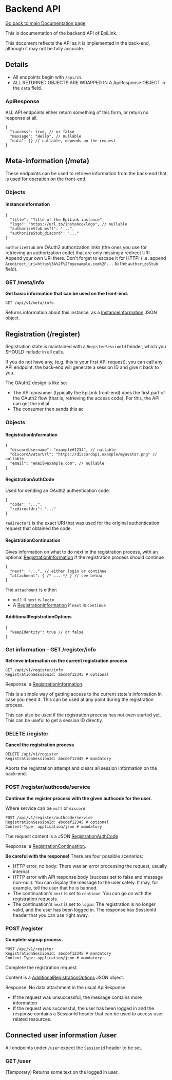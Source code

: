 # Backend API

[Go back to main Documentation page](/docs/README.md)

This is documentation of the backend API of EpiLink.

This document reflects the API as it is implemented in the back-end, although it may not be fully accurate.

## Details

* All endpoints begin with `/api/v1`.
* ALL RETURNED OBJECTS ARE WRAPPED IN A ApiResponse OBJECT in the `data` field.
 
### ApiResponse

ALL API endpoints either return something of this form, or return no response at all.

```json5
{
  "success": true, // or false
  "message": "Hello", // nullable
  "data": {} // nullable, depends on the request
}
```

## Meta-information (/meta)

These endpoints can be used to retrieve information from the back-end that is used for operation on the front-end.

### Objects

#### InstanceInformation

```json5
{
  "title": "Title of the EpiLink instance",
  "logo": "https://url.to/instance/logo", // nullable
  "authorizeStub_msft": "...",
  "authorizeStub_discord": "..."
}
```

`authorizeStub` are OAuth2 authorization links (the ones you use for retrieving an authorization code) that are only missing a redirect URI. Append your own URI there. Don't forget to escape it for HTTP! (i.e. append `&redirect_uri=https%3A%2F%2Fmyexample.com%2F...` to the `authorizeStub` field).

### GET /meta/info

**Get basic information that can be used on the front-end.**

```http request
GET /api/v1/meta/info
```

Returns information about this instance, as a [InstanceInformation](#instanceinformation) JSON object.
 
## Registration (/register)

Registration state is maintained with a `RegisterSessionId` header, which you SHOULD include in all calls.

If you do not have any, (e.g. this is your first API request), you can call any API endpoint: the back-end will generate a session ID and give it back to you.

The OAuth2 design is like so:

* The API consumer (typically the EpiLink front-end) does the first part of the OAuth2 flow (that is, retrieving the access code). For this, the API can get the initial 
* The consumer then sends this ac

### Objects

#### RegistrationInformation

```json5
{
  "discordUsername": "example#1234", // nullable
  "discordAvatarUrl": "https://discordapi.example/myavatar.png" // nullable
  "email": "email@example.com", // nullable
}
```

#### RegistrationAuthCode

Used for sending an OAuth2 authentication code.

```http request
{
  "code": "...",
  "redirectUri": "..."
}
```

`redirectUri` is the exact URI that was used for the original authentication request that obtained the code.

#### RegistrationContinuation

Gives information on what to do next in the registration process, with an optional [RegistrationInformation](#registrationinformation) if the registration process should continue

```json5
{
  "next": "...", // either login or continue
  "attachment": { /* ... */ } // see below
}
```

The `attachment` is either:

* `null` if `next` is `login`
* A [RegistrationInformation](#registrationinformation) if `next` is `continue`

#### AdditionalRegistrationOptions

```json5
{
  "keepIdentity": true // or false 
}
```

### Get information - GET /register/info

**Retrieve information on the current registration process**

```http request
GET /api/v1/register/info
RegistrationSessionId: abcdef12345 # optional
```

Response: a [RegistrationInformation](#RegistrationInformation).

This is a simple way of getting access to the current state's information in case you need it. This can be used at any point during the registration process.

This can also be used if the registration process has not even started yet. This can be useful to get a session ID directly.

### DELETE /register

**Cancel the registration process**

```http request
DELETE /api/v1/register
RegistrationSessionId: abcdef12345 # mandatory
``` 

Aborts the registration attempt and clears all session information on the back-end.

### POST /register/authcode/service

**Continue the register process with the given authcode for the user.**

Where service can be `msft` or `discord`

```http request
POST /api/v1/register/authcode/service
RegistrationSessionId: abcdef12345 # optional
Content-Type: application/json # mandatory
```

The request content is a JSON [RegistrationAuthCode](#registrationauthcode)

Response: a [RegistrationContinuation](#registrationcontinuation).

**Be careful with the response!** There are four possible scenarios:

* HTTP error, no body: There was an error processing the request, usually internal 
* HTTP error with API response body (success set to false and message non-null): You can display the message to the user safely. It may, for example, tell the user that he is banned.
* The continuation's `next` is set to `continue`: You can go on with the registration requests.
* The continuation's `next` is set to `login`: The registration is no longer valid, and the user has been logged in. The response has SessionId header that you can use right away. 

### POST /register

**Complete signup process.**

```http request
POST /api/v1/register
RegistrationSessionId: abcdef12345 # mandatory
Content-Type: application/json # mandatory
```

Complete the registration request.

Content is a [AdditionalRegistrationOptions](#additionalregistrationoptions) JSON object.

Response: No data attachment in the usual ApiResponse.

* If the request was unsuccessful, the message contains more information
* If the request was successful, the user has been logged in and the response contains a SessionId header that can be used to access user-related resources.

## Connected user information /user

All endpoints under `/user` expect the `SessionId` header to be set.

### GET /user

(Temporary) Returns some text on the logged in user.